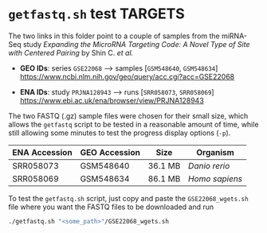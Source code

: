 # `getfastq.sh` test TARGETS

The two links in this folder point to a couple of samples from the miRNA-Seq
study *Expanding the MicroRNA Targeting Code: A Novel Type of Site with Centered
Pairing* by Shin C. *et al.*

* __GEO IDs__: series `GSE22068` --> samples [`GSM548640`, `GSM548634`]
    https://www.ncbi.nlm.nih.gov/geo/query/acc.cgi?acc=GSE22068

* __ENA IDs__: study `PRJNA128943` --> runs [`SRR058073`, `SRR058069`]
    https://www.ebi.ac.uk/ena/browser/view/PRJNA128943

The two FASTQ (.gz) sample files were chosen for their small size, which allows
the `getfastq` script to be tested in a reasonable amount of time, while still
allowing some minutes to test the progress display options (`-p`).

| ENA Accession | GEO Accession | Size    | Organism       |
| ------------- | ------------- |:-------:| -------------- |
| SRR058073     | GSM548640     | 36.1 MB | _Danio rerio_  |
| SRR058069     | GSM548634     | 86.1 MB | _Homo sapiens_ |

To test the `getfastq.sh` script, just copy and paste the `GSE22068_wgets.sh`
file where you want the FASTQ files to be downloaded and run

```bash
./getfastq.sh "<some_path>"/GSE22068_wgets.sh
```
